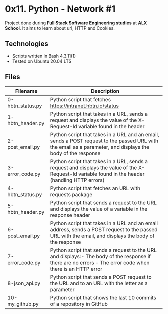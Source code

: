 # 0x11. Python - Network #1
Project done during **Full Stack Software Engineering studies** at **ALX School**. It aims to learn about url, HTTP and Cookies.

## Technologies
* Scripts written in Bash 4.3.11(1)
* Tested on Ubuntu 20.04 LTS

## Files

| Filename | Description |
| -------- | ----------- |
| 0-hbtn_status.py | Python script that fetches https://intranet.hbtn.io/status |
| 1-hbtn_header.py | Python script that takes in a URL, sends a request and displays the value of the X-Request-Id variable found in the header |
| 2-post_email.py | Python script that takes in a URL and an email, sends a POST request to the passed URL with the email as a parameter, and displays the body of the response |
| 3-error_code.py | Python script that takes in a URL, sends a request and displays the value of the X-Request-Id variable found in the header (handling HTTP errors) |
| 4-hbtn_status.py | Python script that fetches an URL with requests package |
| 5-hbtn_header.py | Python script that sends a request to the URL and displays the value of a variable in the response header |
|6-post_email.py | Python script that takes in a URL and an email address, sends a POST request to the passed URL with the email, and displays the body of the response |
| 7-error_code.py | Python script that sends a request to the URL and displays:- The body of the response if there are no errors - The error code when there is an HTTP error |
| 8-json_api.py | Python script that sends a POST request to the URL and to an URL with the letter as a parameter |
| 10-my_github.py | Python script that shows the last 10 commits of a repository in GitHub |


